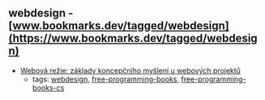 webdesign - [www.bookmarks.dev/tagged/webdesign](https://www.bookmarks.dev/tagged/webdesign) 
---
* [Webová režie: základy koncepčního myšlení u webových projektů](http://www.root.cz/knihy/webova-rezie-zaklady-koncepcniho-mysleni-u-webovych-projektu/)
    * tags: [webdesign](../tags/webdesign.md), [free-programming-books](../tags/free-programming-books.md), [free-programming-books-cs](../tags/free-programming-books-cs.md)
